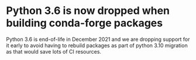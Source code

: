 # Python 3.6 is now dropped when building conda-forge packages

Python 3.6 is end-of-life in December 2021 and we are dropping support
for it early to avoid having to rebuild packages as part of python 3.10
migration as that would save lots of CI resources.
